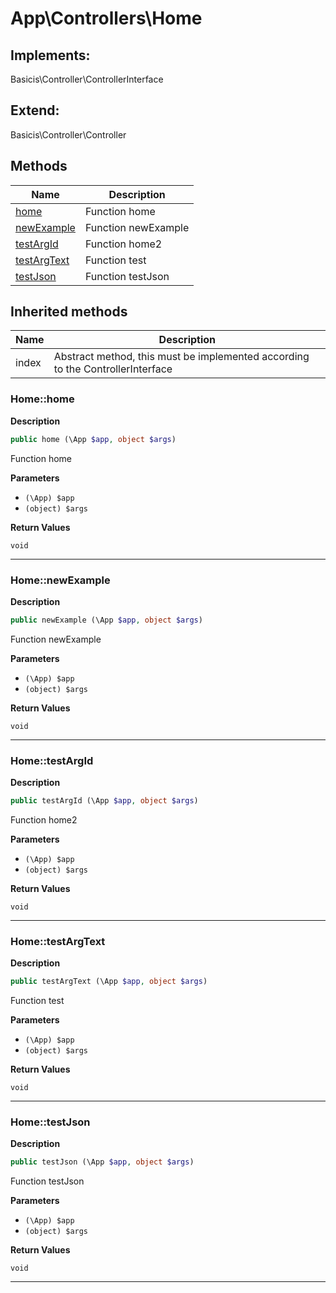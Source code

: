 # App\Controllers\Home  



## Implements:
Basicis\Controller\ControllerInterface

## Extend:

Basicis\Controller\Controller

## Methods

| Name | Description |
|------|-------------|
|[home](#homehome)|Function home|
|[newExample](#homenewexample)|Function newExample|
|[testArgId](#hometestargid)|Function home2|
|[testArgText](#hometestargtext)|Function test|
|[testJson](#hometestjson)|Function testJson|

## Inherited methods

| Name | Description |
|------|-------------|
|index|Abstract method, this must be implemented according to the ControllerInterface|



### Home::home  

**Description**

```php
public home (\App $app, object $args)
```

Function home 

 

**Parameters**

* `(\App) $app`
* `(object) $args`

**Return Values**

`void`




<hr />


### Home::newExample  

**Description**

```php
public newExample (\App $app, object $args)
```

Function newExample 

 

**Parameters**

* `(\App) $app`
* `(object) $args`

**Return Values**

`void`




<hr />


### Home::testArgId  

**Description**

```php
public testArgId (\App $app, object $args)
```

Function home2 

 

**Parameters**

* `(\App) $app`
* `(object) $args`

**Return Values**

`void`




<hr />


### Home::testArgText  

**Description**

```php
public testArgText (\App $app, object $args)
```

Function test 

 

**Parameters**

* `(\App) $app`
* `(object) $args`

**Return Values**

`void`




<hr />


### Home::testJson  

**Description**

```php
public testJson (\App $app, object $args)
```

Function testJson 

 

**Parameters**

* `(\App) $app`
* `(object) $args`

**Return Values**

`void`




<hr />

